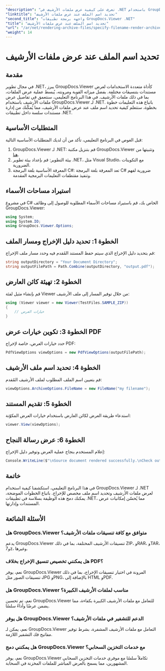 ```yaml
---
"description": "تعرف على كيفية عرض ملفات الأرشيف في .NET باستخدام GroupDocs.Viewer، مما يعزز قدرات إدارة المستندات."
"linktitle": "تحديد اسم الملف عند عرض ملفات الأرشيف"
"second_title": "واجهة برمجة تطبيقات GroupDocs.Viewer .NET"
"title": "تحديد اسم الملف عند عرض ملفات الأرشيف"
"url": "/ar/net/rendering-archive-files/specify-filename-render-archive/"
"weight": 14
---
```


# تحديد اسم الملف عند عرض ملفات الأرشيف

## مقدمة
في مجال تطوير .NET، يبرز GroupDocs.Viewer كأداة متعددة الاستخدامات لعرض مستندات بتنسيقات مختلفة. بفضل ميزاته القوية ومرونته، يُبسط عملية عرض الملفات، بما في ذلك ملفات الأرشيف. في هذا البرنامج التعليمي، سنتعمق في تفاصيل عرض ملفات الأرشيف باستخدام GroupDocs.Viewer لـ .NET. باتباع هذه التعليمات خطوة بخطوة، ستتعلم كيفية تحديد اسم ملف عند عرض ملفات الأرشيف، مما يُمكّنك من إدارة مستندات سلسة داخل تطبيقات .NET.
## المتطلبات الأساسية
قبل الغوص في البرنامج التعليمي، تأكد من أن لديك المتطلبات الأساسية التالية:
1. GroupDocs.Viewer لـ .NET: قم بتنزيل مكتبة GroupDocs.Viewer وتثبيتها من [هنا](https://releases.groupdocs.com/viewer/net/).
2. بيئة التطوير: قم بإعداد بيئة تطوير .NET، مثل Visual Studio، مع التكوينات الضرورية.
3. المعرفة الأساسية بلغة البرمجة C#: تعد المعرفة بلغة البرمجة C# ضرورية لفهم وتنفيذ مقتطفات التعليمات البرمجية المقدمة.

## استيراد مساحات الأسماء
في مشروع C# الخاص بك، قم باستيراد مساحات الأسماء المطلوبة للوصول إلى وظائف GroupDocs.Viewer:
```csharp
using System;
using System.IO;
using GroupDocs.Viewer.Options;
```
## الخطوة 1: تحديد دليل الإخراج ومسار الملف
قم بتحديد دليل الإخراج الذي سيتم حفظ المستند المُقدم فيه وحدد مسار ملف الإخراج:
```csharp
string outputDirectory = "Your Document Directory";
string outputFilePath = Path.Combine(outputDirectory, "output.pdf");
```
## الخطوة 2: تهيئة كائن العارض
قم بإنشاء مثيل لفئة Viewer من خلال توفير المسار إلى ملف الأرشيف:
```csharp
using (Viewer viewer = new Viewer(TestFiles.SAMPLE_ZIP))
{
    // خيارات العرض
}
```
## الخطوة 3: تكوين خيارات عرض PDF
حدد خيارات العرض، خاصة لإخراج PDF:
```csharp
PdfViewOptions viewOptions = new PdfViewOptions(outputFilePath);
```
## الخطوة 4: تحديد اسم ملف الأرشيف
قم بتعيين اسم الملف المطلوب لملف الأرشيف المُقدم:
```csharp
viewOptions.ArchiveOptions.FileName = new FileName("my filename");
```
## الخطوة 5: تقديم المستند
استدعاء طريقة العرض لكائن العارض باستخدام خيارات العرض المكوّنة:
```csharp
viewer.View(viewOptions);
```
## الخطوة 6: عرض رسالة النجاح
إعلام المستخدم بنجاح عملية العرض وتوفير دليل الإخراج:
```csharp
Console.WriteLine($"\nSource document rendered successfully.\nCheck output in {outputDirectory}.");
```

## خاتمة
في هذا البرنامج التعليمي، استكشفنا كيفية استخدام GroupDocs.Viewer لـ .NET لعرض ملفات الأرشيف وتحديد اسم ملف مخصص للإخراج. باتباع الخطوات الموضحة، يمكنك دمج هذه الوظيفة بسلاسة في تطبيقات .NET، مما يُحسّن إمكانيات عرض المستندات وإدارتها.
## الأسئلة الشائعة
### هل GroupDocs.Viewer متوافق مع كافة تنسيقات ملفات الأرشيف؟
يدعم GroupDocs.Viewer تنسيقات الأرشيف المختلفة، بما في ذلك ZIP، وRAR، وTAR، و7z، وغيرها.
### هل يمكنني تخصيص تنسيق الإخراج بخلاف PDF؟
نعم، يوفر GroupDocs.Viewer المرونة في اختيار تنسيقات الإخراج، بما في ذلك تنسيقات الصور مثل JPG وPNG، بالإضافة إلى HTML وPDF.
### هل GroupDocs.Viewer مناسب لملفات الأرشيف الكبيرة؟
نعم، تم تحسين GroupDocs.Viewer للتعامل مع ملفات الأرشيف الكبيرة بكفاءة، مما يضمن عرضًا وأداءً سلسًا.
### هل يوفر GroupDocs.Viewer الدعم للتشفير في ملفات الأرشيف؟
نعم، يمكن لـ GroupDocs.Viewer التعامل مع ملفات الأرشيف المشفرة، بشرط توفير مفاتيح فك التشفير اللازمة.
### هل يمكنني دمج GroupDocs.Viewer مع خدمات التخزين السحابي؟
نعم، يوفر GroupDocs.Viewer تكاملاً سلسًا مع موفري خدمات التخزين السحابي المشهورين، مما يسمح بالعرض المباشر للملفات المخزنة في السحابة.